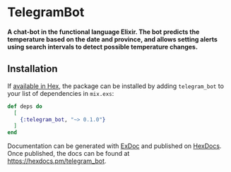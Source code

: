 # TelegramBot

**A chat-bot in the functional language Elixir. The bot predicts the temperature based on the date and province, and allows setting alerts using search intervals to detect possible temperature changes.**

## Installation

If [available in Hex](https://hex.pm/docs/publish), the package can be installed
by adding `telegram_bot` to your list of dependencies in `mix.exs`:

```elixir
def deps do
  [
    {:telegram_bot, "~> 0.1.0"}
  ]
end
```

Documentation can be generated with [ExDoc](https://github.com/elixir-lang/ex_doc)
and published on [HexDocs](https://hexdocs.pm). Once published, the docs can
be found at <https://hexdocs.pm/telegram_bot>.

